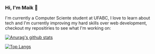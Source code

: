 ### Hi, I'm Maik 👋


I'm currently a Computer Sciente student at UFABC, I love to learn about tech and I'm currently improving my hard skills over web development, checkout my repositiries to see what I'm working on:


[![Anurag's github stats](https://github-readme-stats.vercel.app/api?username=MaikHenriqueSP&theme=dark&show_icons=true)](https://github.com/anuraghazra/github-readme-stats)


[![Top Langs](https://github-readme-stats.vercel.app/api/top-langs/?username=anuraghazra&layout=compact)](https://github.com/anuraghazra/github-readme-stats)
